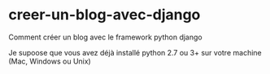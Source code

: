 # creer-un-blog-avec-django
Comment créer un blog avec le framework python django

Je supoose que vous avez déjà installé python 2.7 ou 3+ sur votre machine (Mac, Windows ou Unix)
